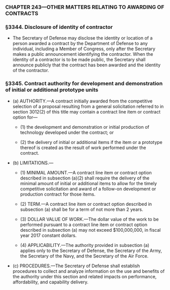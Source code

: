 ### **CHAPTER 243—OTHER MATTERS RELATING TO AWARDING OF CONTRACTS**

### §3344. Disclosure of identity of contractor
* The Secretary of Defense may disclose the identity or location of a person awarded a contract by the Department of Defense to any individual, including a Member of Congress, only after the Secretary makes a public announcement identifying the contractor. When the identity of a contractor is to be made public, the Secretary shall announce publicly that the contract has been awarded and the identity of the contractor.

### §3345. Contract authority for development and demonstration of initial or additional prototype units
* (a) AUTHORITY.—A contract initially awarded from the competitive selection of a proposal resulting from a general solicitation referred to in section 3012(2) of this title may contain a contract line item or contract option for—

  * (1) the development and demonstration or initial production of technology developed under the contract; or

  * (2) the delivery of initial or additional items if the item or a prototype thereof is created as the result of work performed under the contract.


* (b) LIMITATIONS.—

  * (1) MINIMAL AMOUNT.—A contract line item or contract option described in subsection (a)(2) shall require the delivery of the minimal amount of initial or additional items to allow for the timely competitive solicitation and award of a follow-on development or production contract for those items.

  * (2) TERM.—A contract line item or contract option described in subsection (a) shall be for a term of not more than 2 years.

  * (3) DOLLAR VALUE OF WORK.—The dollar value of the work to be performed pursuant to a contract line item or contract option described in subsection (a) may not exceed $100,000,000, in fiscal year 2017 constant dollars.

  * (4) APPLICABILITY.—The authority provided in subsection (a) applies only to the Secretary of Defense, the Secretary of the Army, the Secretary of the Navy, and the Secretary of the Air Force.


* (c) PROCEDURES.—The Secretary of Defense shall establish procedures to collect and analyze information on the use and benefits of the authority under this section and related impacts on performance, affordability, and capability delivery.